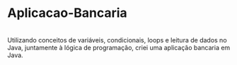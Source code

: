 # Aplicacao-Bancaria
</br>
Utilizando conceitos de variáveis, condicionais, loops e leitura de dados no Java, juntamente à lógica de programação,
criei uma aplicação bancaria em Java.
